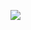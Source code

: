![](https://github-profile-summary-cards.vercel.app/api/cards/profile-details?username=Hihiz&theme=solarized_dark)
